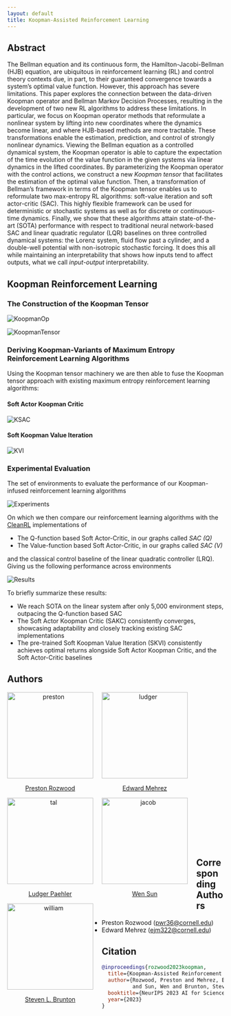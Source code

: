 ```yaml
---
layout: default
title: Koopman-Assisted Reinforcement Learning
---
```



## Abstract

The Bellman equation and its continuous form, the Hamilton-Jacobi-Bellman (HJB) equation, are ubiquitous in reinforcement learning (RL) and control theory contexts due, in part, to their guaranteed convergence towards a system’s optimal value function. However, this approach has severe limitations. This paper explores the connection between the data-driven Koopman operator and Bellman Markov Decision Processes, resulting in the development of two new RL algorithms to address these limitations. In particular, we focus on Koopman operator methods that reformulate a nonlinear system by lifting into new coordinates where the dynamics become linear, and where HJB-based methods are more tractable. These transformations enable the estimation, prediction, and control of strongly nonlinear dynamics. Viewing the Bellman equation as a controlled dynamical system, the Koopman operator is able to capture the expectation of the time evolution of the value function in the given systems via linear dynamics in the lifted coordinates. By parameterizing the Koopman operator with the control actions, we construct a new _Koopman tensor_ that facilitates the estimation of the optimal value function. Then, a transformation of Bellman’s framework in terms of the Koopman tensor enables us to reformulate two max-entropy RL algorithms: soft-value iteration and soft actor-critic (SAC). This highly flexible framework can be used for deterministic or stochastic systems as well as for discrete or continuous-time dynamics. Finally, we show that these algorithms attain state-of-the-art (SOTA) performance with respect to traditional neural network-based SAC and linear quadratic regulator (LQR) baselines on three controlled dynamical systems: the Lorenz system, fluid flow past a cylinder, and a double-well potential with non-isotropic stochastic forcing. It does this all while maintaining an interpretability that shows how inputs tend to affect outputs, what we call _input-output_ interpretability.

## Koopman Reinforcement Learning

### The Construction of the Koopman Tensor

![KoopmanOp](Koopman_operator_for_nonlinear_systems.png)

![KoopmanTensor](koopman_tensor.jpeg)

### Deriving Koopman-Variants of Maximum Entropy Reinforcement Learning Algorithms

Using the Koopman tensor machinery we are then able to fuse the Koopman tensor approach with existing maximum entropy reinforcement learning algorithms:

#### Soft Actor Koopman Critic

![KSAC](KSAC.png)

#### Soft Koopman Value Iteration

![KVI](Koopman_Value_Iteration.png)

### Experimental Evaluation

The set of environments to evaluate the performance of our Koopman-infused reinforcement learning algorithms

![Experiments](EnvironmentsFigure.png)

On which we then compare our reinforcement learning algorithms with the [CleanRL]() implementations of 

* The Q-function based Soft Actor-Critic, in our graphs called _SAC (Q)_
* The Value-function based Soft Actor-Critic, in our graphs called _SAC (V)_

and the classical control baseline of the linear quadratic controller (LRQ). Giving us the following performance across environments

![Results](results.png)

To briefly summarize these results:

* We reach SOTA on the linear system after only 5,000 environment steps, outpacing the Q-function based SAC
* The Soft Actor Koopman Critic (SAKC) consistently converges, showcasing adaptability and closely tracking existing SAC implementations
* The pre-trained Soft Koopman Value Iteration (SKVI) consistently achieves optimal returns alongside Soft Actor Koopman Critic, and the Soft Actor-Critic baselines

## Authors

<center>
<div class="row1">
    <div style="float:left;margin-right:20px;">
        <img src="rozwood.png" height="200" width="200" alt="preston" />
        <p style="text-align:center;"><a href="https://www.linkedin.com/in/preston-rozwood/">Preston Rozwood</a></p>
    </div>
    <div style="float:left;margin-right:20px;">
        <img class="middle-img" src="mehrez.jpg" height="200" width="200" alt="ludger" />
        <p style="text-align:center;"><a href="https://www.linkedin.com/in/edward-mehrez-aa316082">Edward Mehrez</a></p>
    </div>
</div>
 </center>

<br/><br/><br/><br/><br/><br/><br/><br/><br/><br/>

<div class="row2">
    <center>
    <div style="float:left;margin-right:20px;">
        <img src="paehler.png" height="200" width="200" alt="tal" />
        <p style="text-align:center;"><a href="https://ludger.fyi">Ludger Paehler</a></p>
    </div>
    <div style="float:left;margin-right:20px;">
        <img class="middle-img" src="sun.png" height="200" width="200" alt="jacob" />
        <p style="text-align:center;"><a href="https://wensun.github.io">Wen Sun</a></p>
    </div>
    <div style="float:left;margin-right:20px;">
        <img src="brunton.png" height="200" width="200" alt="william" />
        <p style="text-align:center;"><a href="https://www.eigensteve.com">Steven L. Brunton</a></p>
    </div>
    </center>
</div>

<br/><br/><br/><br/><br/><br/><br/><br/><br/><br/>


## Corresponding Authors

* Preston Rozwood ([pwr36@cornell.edu](mailto:pwr36@cornell.edu?subject=KARL))
* Edward Mehrez ([ejm322@cornell.edu](mailto:ejm322@cornell.edu?subject=KARL))

## Citation

```bibtex
@inproceedings{rozwood2023koopman,
  title={Koopman-Assisted Reinforcement Learning},
  author={Rozwood, Preston and Mehrez, Edward and Paehler, Ludger
          and Sun, Wen and Brunton, Steven},
  booktitle={NeurIPS 2023 AI for Science Workshop},
  year={2023}
}
```
